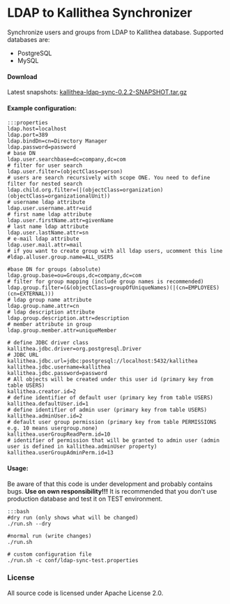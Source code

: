# LDAP to Kallithea Synchronizer

Synchronize users and groups from LDAP to Kallithea database. Supported databases are:

*    PostgreSQL
*    MySQL

#### Download

Latest snapshots: [kallithea-ldap-sync-0.2.2-SNAPSHOT.tar.gz](https://bitbucket.org/hlavki/kallithea-ldap-sync/downloads/kallithea-ldap-sync-0.2.2-SNAPSHOT.tar.gz)

#### Example configuration:
    :::properties
    ldap.host=localhost
    ldap.port=389
    ldap.bindDn=cn=Directory Manager
    ldap.password=password
    # base DN
    ldap.user.searchbase=dc=company,dc=com
    # filter for user search
    ldap.user.filter=(objectClass=person)
    # users are search recursively with scope ONE. You need to define filter for nested search
    ldap.child.org.filter=(|(objectClass=organization)(objectClass=organizationalUnit))
    # username ldap attribute
    ldap.user.username.attr=uid
    # first name ldap attribute
    ldap.user.firstName.attr=givenName
    # last name ldap attribute
    ldap.user.lastName.attr=sn
    # e-mail ldap attribute
    ldap.user.mail.attr=mail
    # if you want to create group with all ldap users, ucomment this line
    #ldap.alluser.group.name=ALL_USERS

    #base DN for groups (absolute)
    ldap.group.base=ou=Groups,dc=company,dc=com
    # filter for group mapping (include group names is recommended)
    ldap.group.filter=(&(objectClass=groupOfUniqueNames)(|(cn=EMPLOYEES)(cn=EXTERNAL)))
    # ldap group name attribute
    ldap.group.name.attr=cn
    # ldap description attribute
    ldap.group.description.attr=description
    # member attribute in group
    ldap.group.member.attr=uniqueMember

    # define JDBC driver class
    kallithea.jdbc.driver=org.postgresql.Driver
    # JDBC URL
    kallithea.jdbc.url=jdbc:postgresql://localhost:5432/kallithea
    kallithea.jdbc.username=kallithea
    kallithea.jdbc.password=password
    # All objects will be created under this user id (primary key from table USERS)
    kallithea.creator.id=2
    # define identifier of default user (primary key from table USERS)
    kallithea.defaultUser.id=1
    # define identifier of admin user (primary key from table USERS)
    kallithea.adminUser.id=2
    # default user group permission (primary key from table PERMISSIONS e.g. 10 means usergroup.none)
    kallithea.userGroupReadPerm.id=10
    # identifier of permission that will be granted to admin user (admin user is defined in kallithea.adminUser property)
    kallithea.userGroupAdminPerm.id=13


#### Usage:
Be aware of that this code is under development and probably contains bugs. **Use on own responsibility!!!**
It is recommended that you don't use production database and test it on TEST environment.

    :::bash
    #dry run (only shows what will be changed)
    ./run.sh --dry

    #normal run (write changes)
    ./run.sh

    # custom configuration file
    ./run.sh -c conf/ldap-sync-test.properties

### License

All source code is licensed under Apache License 2.0.
